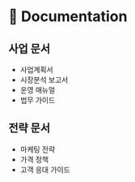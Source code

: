 # 📘 Documentation

## 사업 문서
- 사업계획서
- 시장분석 보고서
- 운영 매뉴얼
- 법무 가이드

## 전략 문서
- 마케팅 전략
- 가격 정책
- 고객 응대 가이드

